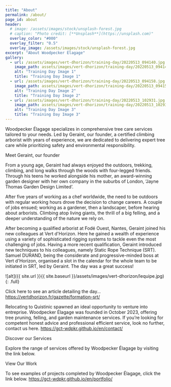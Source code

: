 ```yaml
---
title: "About"
permalink: /about/
page_id: about
header:
  # image: /assets/images/stock/unsplash-forest.jpg
  # caption: "Photo credit: [**Unsplash**](https://unsplash.com)"
  overlay_color: "#000"
  overlay_filter: "0.5"
  overlay_image: /assets/images/stock/unsplash-forest.jpg
excerpt: "About Woodpecker Élagage"
gallery:
  - url: /assets/images/vert-dhorizon/training-day/20220513_094140.jpg
    image_path: assets/images/vert-dhorizon/training-day/20220513_094140.jpg
    alt: "Training Day Image 1"
    title: "Training Day Image 1"
  - url: /assets/images/vert-dhorizon/training-day/20220513_094158.jpg
    image_path: assets/images/vert-dhorizon/training-day/20220513_094158.jpg
    alt: "Training Day Image 2"
    title: "Training Day Image 2"
  - url: /assets/images/vert-dhorizon/training-day/20220513_102931.jpg
    image_path: assets/images/vert-dhorizon/training-day/20220513_102931.jpg
    alt: "Training Day Image 3"
    title: "Training Day Image 3"
---
```


Woodpecker Élagage specializes in comprehensive tree care services tailored to your needs. Led by Geraint, our founder, a certified climbing arborist with years of experience, we are dedicated to delivering expert tree care while prioritizing safety and environmental responsibility.

Meet Geraint, our founder

From a young age, Geraint had always enjoyed the outdoors, trekking, climbing, and long walks through the woods with four-legged friends. Through his teens he worked alongside his mother, an award-winning garden designer with her own company in the suburbs of London, ‘Jayne Thomas Garden Design Limited’. 

After five years of working as a chef worldwide, the need to be outdoors with regular working hours drove the decision to change careers. A couple of jobs ensued; working as a gardener, then a landscaper, before hearing about arborists. Climbing atop living giants, the thrill of a big felling, and a deeper understanding of the nature we rely on.

After becoming a qualified arborist at Fodé Ouest, Nantes, Geraint joined his new colleagues at Vert d'Horizon. Here he gained a wealth of experience using a variety of sophisticated rigging systems to tackle even the most challenging of jobs. Having a more recent qualification, Geraint introduced new techniques to his colleagues, namely Static Rope Technique (SRT). Samuel DURAND, being the considerate and progressive-minded boss at Vert d'Horizon, organised a slot in the calendar for the whole team to be initiated in SRT, led by Geraint. The day was a great success! 


<!-- Image that fills page content container by adding the .full class with: -->
![alt]({{ site.url }}{{ site.baseurl }}/assets/images/vert-dhorizon/lequipe.jpg){: .full}

Click here to see an article detailing the day…  https://vertdhorizon.fr/gazette/formation-srt/

Relocating to Quistinic spawned an ideal opportunity to venture into entreprise. Woodpecker Élagage was founded in October 2023, offering tree pruning, felling, and garden maintenance services. If you’re looking for competent honest advice and professional efficient service, look no further, contact us here. https://gct-wdpkr.github.io/en/contact/

Discover our Services

Explore the range of services offered by Woodpecker Élagage by visiting the link below. <Services link>

View Our Work 

To see examples of projects completed by Woodpecker Élagage, click the link below. https://gct-wdpkr.github.io/en/portfolio/
